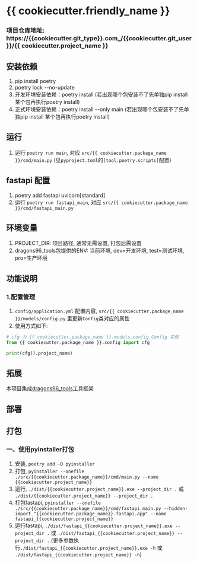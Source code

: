 # {{ cookiecutter.friendly_name }}

### 项目仓库地址: https://{{cookiecutter.git_type}}.com_/{{cookiecutter.git_user}}/{{ cookiecutter.project_name }}

## 安装依赖
1. pip install poetry
2. poetry lock --no-update
3. 开发环境安装依赖：poetry install (若出现哪个包安装不了先单独pip install 某个包再执行poetry install)
4. 正式环境安装依赖：poetry install --only main (若出现哪个包安装不了先单独pip install 某个包再执行poetry install)

## 运行
1. 运行 `poetry run main`, 对应 `src/{{ cookiecutter.package_name }}/cmd/main.py` (见`pyproject.toml`的`[tool.poetry.scripts]`配置)

## fastapi 配置
1. poetry add fastapi uvicorn[standard]
2. 运行 `poetry run fastapi_main`, 对应 `src/{{ cookiecutter.package_name }}/cmd/fastapi_main.py`

## 环境变量
1. PROJECT_DIR: 项目路径, 通常无需设置, 打包后需设置
2. dragons96_tools包提供的ENV: 当前环境, dev=开发环境, test=测试环境, pro=生产环境

## 功能说明
### 1.配置管理
1. `config/application.yml` 配置内容, `src/{{ cookiecutter.package_name }}/models/config.py` 里更新`Config`类对应的属性
2. 使用方式如下:
```python
# cfg 为 {{ cookiecutter.package_name }}.models.config.Config 实例
from {{ cookiecutter.package_name }}.config import cfg

print(cfg().project_name)
```

## 拓展
本项目集成[dragons96_tools](https://gitee.com/dragons96/py_dragons96_tools)工具框架

## 部署


## 打包
### 一、使用pyinstaller打包
1. 安装, `poetry add -D pyinstaller`
2. 打包, `pyinstaller --onefile ./src/{{cookiecutter.package_name}}/cmd/main.py --name {{cookiecutter.project_name}}`
3. 运行, `./dist/{{cookiecutter.project_name}}.exe --project_dir .` 或 `./dist/{{cookiecutter.project_name}} --project_dir .`
4. 打包fastapi, `pyinstaller --onefile ./src/{{cookiecutter.package_name}}/cmd/fastapi_main.py --hidden-import "{{cookiecutter.package_name}}.fastapi.app" --name fastapi_{{cookiecutter.project_name}}`
5. 运行fastapi, `./dist/fastapi_{{cookiecutter.project_name}}.exe --project_dir .` 或 `./dist/fastapi_{{cookiecutter.project_name}} --project_dir .` (更多参数执行`./dist/fastapi_{{cookiecutter.project_name}}.exe -h` 或 `./dist/fastapi_{{cookiecutter.project_name}} -h`)
